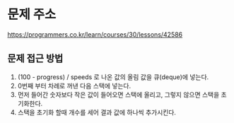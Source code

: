 # 문제 주소
https://programmers.co.kr/learn/courses/30/lessons/42586

## 문제 접근 방법
1. (100 - progress) / speeds 로 나온 값의 올림 값을 큐(deque)에 넣는다.
2. 0번째 부터 차례로 꺼낸 다음 스택에 넣는다. 
3. 먼저 들어간 숫자보다 작은 값이 들어오면 스택에 올리고, 그렇지 않으면 스택을 초기화한다. 
4. 스택을 초기화 할때 개수를 세어 결과 값에 하나씩 추가시킨다.
 